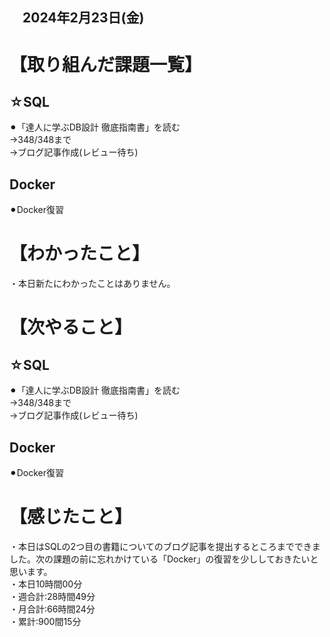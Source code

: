 ## 　2024年2月23日(金)
# 【取り組んだ課題一覧】
## ☆SQL
⚫︎「達人に学ぶDB設計 徹底指南書」を読む<br>
→348/348まで<br>
→ブログ記事作成(レビュー待ち)<br>
## Docker
⚫︎Docker復習<br>
# 【わかったこと】
・本日新たにわかったことはありません。<br>
# 【次やること】
## ☆SQL
⚫︎「達人に学ぶDB設計 徹底指南書」を読む<br>
→348/348まで<br>
→ブログ記事作成(レビュー待ち)<br>
## Docker
⚫︎Docker復習<br>
# 【感じたこと】
・本日はSQLの2つ目の書籍についてのブログ記事を提出するところまでできました。次の課題の前に忘れかけている「Docker」の復習を少ししておきたいと思います。<br>
・本日10時間00分<br>
・週合計:28時間49分<br>
・月合計:66時間24分<br>
・累計:900間15分<br>
